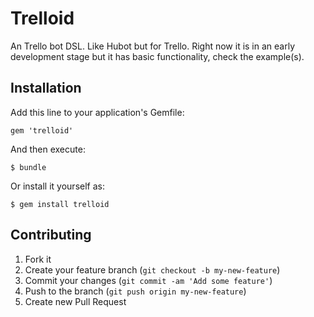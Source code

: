 # Trelloid
An Trello bot DSL. Like Hubot but for Trello. Right now it is in an early development stage but it has basic functionality, check the example(s).

## Installation

Add this line to your application's Gemfile:

    gem 'trelloid'

And then execute:

    $ bundle

Or install it yourself as:

    $ gem install trelloid


## Contributing

1. Fork it
2. Create your feature branch (`git checkout -b my-new-feature`)
3. Commit your changes (`git commit -am 'Add some feature'`)
4. Push to the branch (`git push origin my-new-feature`)
5. Create new Pull Request
